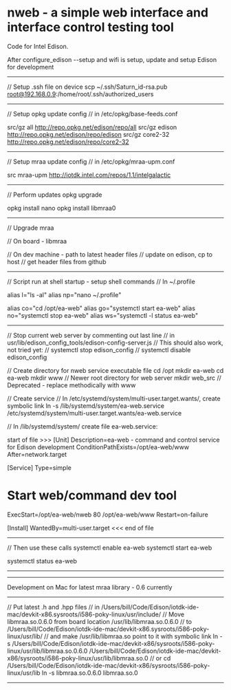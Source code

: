 nweb - a simple web interface and interface control testing tool
=========

Code for Intel Edison.


After configure_edison --setup
and wifi is setup, update and
setup Edison for development

----------------

// Setup .ssh file on device
scp ~/.ssh/Saturn_id-rsa.pub root@192.168.0.9:/home/root/.ssh/authorized_users

----------------

// Setup opkg update config
//  in /etc/opkg/base-feeds.conf

src/gz all http://repo.opkg.net/edison/repo/all
src/gz edison http://repo.opkg.net/edison/repo/edison
src/gz core2-32 http://repo.opkg.net/edison/repo/core2-32

----

// Setup mraa update config
//  in /etc/opkg/mraa-upm.conf

src mraa-upm http://iotdk.intel.com/repos/1.1/intelgalactic

----

// Perform updates
opkg upgrade

opkg install nano
opkg install libmraa0

----------------

// Upgrade mraa

// On board - libmraa

// On dev machine - path to latest header files
// update on edison, cp to host
// get header files from github

----------------

// Script run at shell startup - setup shell commands
// In ~/.profile

alias l="ls -al"
alias np="nano ~/.profile"

alias co="cd /opt/ea-web"
alias go="systemctl start ea-web"
alias no="systemctl stop ea-web"
alias ws="systemctl -l status ea-web"

----------------

// Stop current web server by commenting out last line
//  in usr/lib/edison_config_tools/edison-config-server.js 
// This should also work, not tried yet:
// systemctl stop    edison_config
// systemctl disable edison_config


// Create directory for nweb service executable file
cd /opt
mkdir ea-web
cd ea-web
mkdir www           // Newer root directory for web server
mkdir web_src       // Deprecated - replace methodically with www

// Create service
// In /etc/systemd/system/multi-user.target.wants/, create symbolic link
ln -s /lib/systemd/system/ea-web.service /etc/systemd/system/multi-user.target.wants/ea-web.service

// In /lib/systemd/system/ create file ea-web.service:

start of file >>>
[Unit]
Description=ea-web - command and control service for Edison development
ConditionPathExists=/opt/ea-web/www
After=network.target

[Service]
Type=simple
# Start web/command dev tool
ExecStart=/opt/ea-web/nweb 80 /opt/ea-web/www
Restart=on-failure

[Install]
WantedBy=multi-user.target
<<< end of file

----

// Then use these calls
systemctl enable ea-web
systemctl start ea-web

systemctl status ea-web

----------------

----------------

Development on Mac for latest mraa library - 0.6 currently

----

// Put latest .h and .hpp files
//  in /Users/bill/Code/Edison/iotdk-ide-mac/devkit-x86.sysroots/i586-poky-linux/usr/include/
// Move libmraa.so.0.6.0 from board location /usr/lib/libmraa.so.0.6.0
//  to /Users/bill/Code/Edison/iotdk-ide-mac/devkit-x86.sysroots/i586-poky-linux/usr/lib/
//  and make /usr/lib/libmraa.so point to it with symbolic link
ln -s /Users/bill/Code/Edison/iotdk-ide-mac/devkit-x86/sysroots/i586-poky-linux/usr/lib/libmraa.so.0.6.0 /Users/bill/Code/Edison/iotdk-ide-mac/devkit-x86/sysroots/i586-poky-linux/usr/lib/libmraa.so.0
// or
cd /Users/bill/Code/Edison/iotdk-ide-mac/devkit-x86/sysroots/i586-poky-linux/usr/lib
ln -s libmraa.so.0.6.0 libmraa.so.0


----------------
